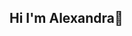 ## Hi I'm Alexandra👋

<!--
**alexandraibukungeorge/alexandraibukungeorge** is a ✨ _special_ ✨ repository because its `README.md` (this file) appears on your GitHub profile.

- I am currently working on something cool.
🔭🌱🌍 Passionate about combating climate change, I’m currently immersed in my special project, “EcoPulse”. This initiative is a heartfelt response to the urgent issue of climate change, particularly in Africa - a region disproportionately affected. My mission? To expedite the adoption of renewable and sustainable energy solutions across the continent, focusing on the underserved communities in the last mile. Through education, awareness, and facilitating funding through collaborative calls to action. 🌿🔆

-  I’m also studying for my CBAP certification.
- 👯 I’m looking to collaborate on projects on sustainability and alternative energy solutions.
- 💬 Ask me about Analytics, Financial Credit, Sales, Funding renewable energy solutions in Africa
- 📫 How to reach me: alexi.george18@gmail.com
- 😄 Pronouns: She/Her
- ⚡ Fun fact: ...
-->
